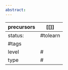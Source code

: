 ```yaml
---
abstract:
---
```

| precursors | [[]]      |
| ---------- | --------- |
| status:    | #tolearn  |
| #tags      |           |
| level      | #         |
| type       | #                         |